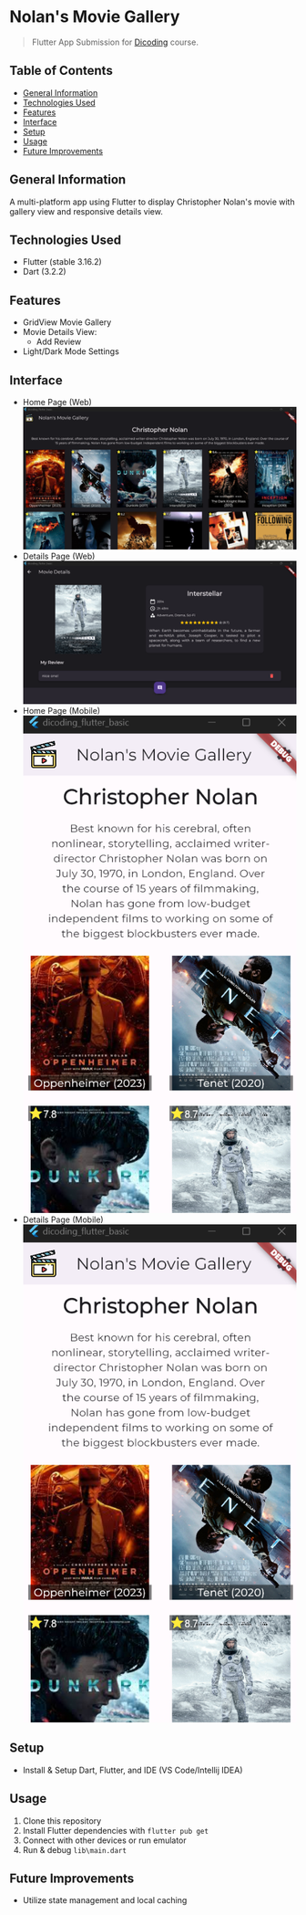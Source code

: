 # Nolan's Movie Gallery
> Flutter App Submission for [Dicoding](https://www.dicoding.com/academies/159) course.


## Table of Contents
* [General Information](#general-information)
* [Technologies Used](#technologies-used)
* [Features](#features)
* [Interface](#interface)
* [Setup](#setup)
* [Usage](#usage)
* [Future Improvements](#future-improvements)


## General Information
A multi-platform app using Flutter to display Christopher Nolan's movie with gallery view and responsive details view.

## Technologies Used
- Flutter (stable 3.16.2)
- Dart (3.2.2)

## Features
- GridView Movie Gallery
- Movie Details View:
    - Add Review
- Light/Dark Mode Settings

## Interface
- Home Page (Web)
![Home Page (Web)](https://github.com/roastland/Flutter-Movie-Gallery/blob/main/assets/images/interface/web1.png)
- Details Page (Web)
![Details Page (Web)](https://github.com/roastland/Flutter-Movie-Gallery/blob/main/assets/images/interface/web2.png)
- Home Page (Mobile)
![Home Page (Mobile)](https://github.com/roastland/Flutter-Movie-Gallery/blob/main/assets/images/interface/mobile1.png)
- Details Page (Mobile)
![Details Page (Mobile)](https://github.com/roastland/Flutter-Movie-Gallery/blob/main/assets/images/interface/mobile1.png)

## Setup
- Install & Setup Dart, Flutter, and IDE (VS Code/Intellij IDEA)

## Usage
1. Clone this repository
2. Install Flutter dependencies with `flutter pub get`
3. Connect with other devices or run emulator
4. Run & debug `lib\main.dart`

## Future Improvements
- Utilize state management and local caching
